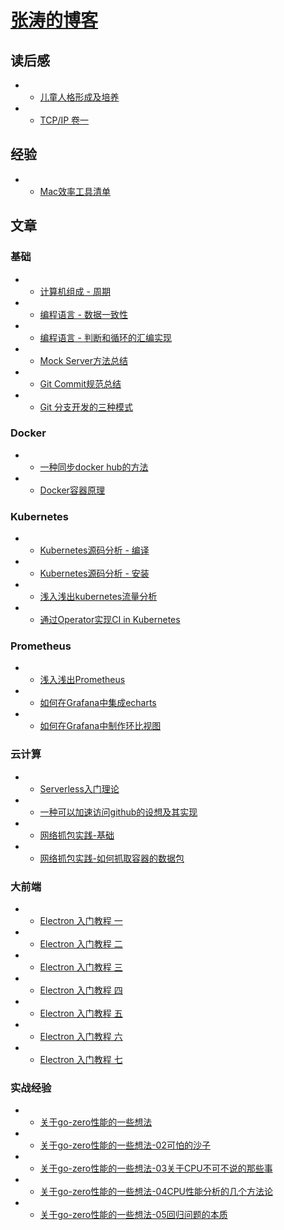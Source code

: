 <!-- docs/_sidebar.md -->

# [张涛的博客](/)

## 读后感
  + + [儿童人格形成及培养](/book/children.md)
  + + [TCP/IP 卷一](/book/tcp-ip.md)



## 经验
  + + [Mac效率工具清单](/doc/experience/mac.md)


## 文章

  ### 基础
  + + [计算机组成 - 周期](/doc/base/zucheng-cpu.md)
  + + [编程语言 - 数据一致性](/doc/base/golang-data-share.md)
  + + [编程语言 - 判断和循环的汇编实现](/doc/base/c-loop.md)
  + + [Mock Server方法总结](/doc/base/mock-server.md)
  + + [Git Commit规范总结](/doc/base/git-commit.md)
  + + [Git 分支开发的三种模式](/doc/base/git-branch.md)

  ### Docker
  + + [一种同步docker hub的方法](/doc/docker/docker-hub.md)
  + + [Docker容器原理](/doc/docker/docker-what.md)

  ### Kubernetes
  + + [Kubernetes源码分析 - 编译](/doc/kubernetes/build.md)
  + + [Kubernetes源码分析 - 安装](/doc/kubernetes/setup.md)
  + + [浅入浅出kubernetes流量分析](/doc/kubernetes/eyes.md)
  + + [通过Operator实现CI in Kubernetes](/doc/kubernetes/ci-with-operator.md)

  ### Prometheus
  + + [浅入浅出Prometheus](/doc/prometheus/in-out-prometheus.md)
  + + [如何在Grafana中集成echarts](/doc/prometheus/useecharts-in-grafana.md)
  + + [如何在Grafana中制作环比视图](/doc/prometheus/compare-in-grafana.md)


  ### 云计算
  + + [Serverless入门理论](/doc/cloud/serverless.md)
  + + [一种可以加速访问github的设想及其实现](/doc/cloud/github.md)
  + + [网络抓包实践-基础](/doc/cloud/capture-01.md)
  + + [网络抓包实践-如何抓取容器的数据包](/doc/cloud/capture-02.md)

  ### 大前端
  + + [Electron 入门教程 一](/doc/front/electron/use-electron-01.md)
  + + [Electron 入门教程 二](/doc/front/electron/use-electron-02.md)
  + + [Electron 入门教程 三](/doc/front/electron/use-electron-03.md)
  + + [Electron 入门教程 四](/doc/front/electron/use-electron-04.md)
  + + [Electron 入门教程 五](/doc/front/electron/use-electron-05.md)
  + + [Electron 入门教程 六](/doc/front/electron/use-electron-06.md)
  + + [Electron 入门教程 七](/doc/front/electron/use-electron-07.md)


  ### 实战经验

  * * [关于go-zero性能的一些想法](/doc/think/go-zero.md)
  * * [关于go-zero性能的一些想法-02可怕的沙子](/doc/think/cpu.md)
  * * [关于go-zero性能的一些想法-03关于CPU不可不说的那些事](/doc/think/cpu-03.md)
  * * [关于go-zero性能的一些想法-04CPU性能分析的几个方法论](/doc/think/cpu-04.md)
  * * [关于go-zero性能的一些想法-05回归问题的本质](/doc/think/cpu-05.md)
